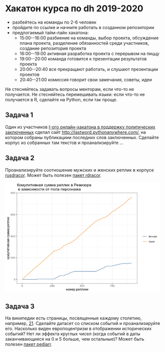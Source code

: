 # Хакатон курса по dh 2019-2020

* разбейтесь на команды по 2-6 человек
* пройдите по ссылке и начните работать в созданном репозитории
* предлогаемый тайм-лайн хакатона:
    - 15:00--16:00 разбиение на команды, выбор проекта, обсуждение плана проекта, разделение обязанностей среди участников, создание репозитория проекта
    - 16:00--19:00 активная разработка проекта с перерывом на пиццу
    - 19:00--20:00 команда готовится к презентации результатов проекта
    - 20:00--20:40 все прекращают работать, и слушают презентации проектов
    - 20:40--21:00 комиссия говорит свои замечания, советы, идеи

Не стесняйтесь задавать вопросы менторам, если что-то не получается. Не стесняйтесь перемешивать языки: если что-то не получается в R, сделайте на Python, если так проще.

## Задача 1
Один из участников [I-ого онлайн-хакатона в поддержку политических заключенных](https://github.com/developers-against-repressions/devs-against-the-machine) сделал сайт <http://lastword.pythonanywhere.com/>, на котором собраны публикациии последних слов заключенных. Сделайте корпус из собранных там текстов и проанализируйте ...

## Задача 2
Проанализируйте соотношение мужских и женских реплик в корпусе [rusdracor](https://github.com/dracor-org/rusdracor). Может быть полезен [пакет rdracor](https://github.com/dracor-org/rdracor).

![](revizor.png)

## Задача 3
На википедии есть страницы, посвященные каждому столетию, например, [21](https://en.wikipedia.org/wiki/Timeline_of_the_21st_century). Сделайте датасет со списком событий и проанализируйте его. Насколько виден европоцентризм в отображении исторических событий? Нет ли эффекта круглых чисел (когда событий в даты заканчивающиеся на 0 и 5 больше, чем остальные)? Может быть полезен [пакет pediarr](https://github.com/chainsawriot/pediarr).
